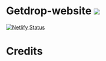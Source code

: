 # Getdrop-website  <img src="https://gpvc.arturio.dev/Get-Drop"></h1>

[![Netlify Status](https://api.netlify.com/api/v1/badges/d31dae8b-13ee-4a90-bfc8-5e0c64565898/deploy-status)](https://app.netlify.com/sites/getdrop/deploys)

# Credits

